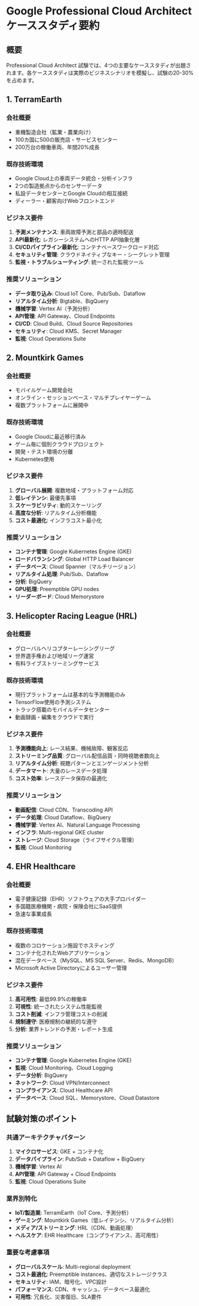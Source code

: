# Google Professional Cloud Architect ケーススタディ要約

## 概要

Professional Cloud Architect 試験では、4つの主要なケーススタディが出題されます。各ケーススタディは実際のビジネスシナリオを模擬し、試験の20-30%を占めます。

## 1. TerramEarth

### 会社概要

- 重機製造会社（鉱業・農業向け）
- 100カ国に500の販売店・サービスセンター
- 200万台の稼働車両、年間20%成長

### 既存技術環境

- Google Cloud上の車両データ統合・分析インフラ
- 2つの製造拠点からのセンサーデータ
- 私設データセンターとGoogle Cloudの相互接続
- ディーラー・顧客向けWebフロントエンド

### ビジネス要件

1. **予測メンテナンス**: 車両故障予測と部品の適時配送
2. **API最新化**: レガシーシステムへのHTTP API抽象化層
3. **CI/CDパイプライン最新化**: コンテナベースワークロード対応
4. **セキュリティ管理**: クラウドネイティブなキー・シークレット管理
5. **監視・トラブルシューティング**: 統一された監視ツール

### 推奨ソリューション

- **データ取り込み**: Cloud IoT Core、Pub/Sub、Dataflow
- **リアルタイム分析**: Bigtable、BigQuery
- **機械学習**: Vertex AI（予測分析）
- **API管理**: API Gateway、Cloud Endpoints
- **CI/CD**: Cloud Build、Cloud Source Repositories
- **セキュリティ**: Cloud KMS、Secret Manager
- **監視**: Cloud Operations Suite

## 2. Mountkirk Games

### 会社概要

- モバイルゲーム開発会社
- オンライン・セッションベース・マルチプレイヤーゲーム
- 複数プラットフォームに展開中

### 既存技術環境

- Google Cloudに最近移行済み
- ゲーム毎に個別クラウドプロジェクト
- 開発・テスト環境の分離
- Kubernetes使用

### ビジネス要件

1. **グローバル展開**: 複数地域・プラットフォーム対応
2. **低レイテンシ**: 最優先事項
3. **スケーラビリティ**: 動的スケーリング
4. **高度な分析**: リアルタイム分析機能
5. **コスト最適化**: インフラコスト最小化

### 推奨ソリューション

- **コンテナ管理**: Google Kubernetes Engine (GKE)
- **ロードバランシング**: Global HTTP Load Balancer
- **データベース**: Cloud Spanner（マルチリージョン）
- **リアルタイム処理**: Pub/Sub、Dataflow
- **分析**: BigQuery
- **GPU処理**: Preemptible GPU nodes
- **リーダーボード**: Cloud Memorystore

## 3. Helicopter Racing League (HRL)

### 会社概要

- グローバルヘリコプターレーシングリーグ
- 世界選手権および地域リーグ運営
- 有料ライブストリーミングサービス

### 既存技術環境

- 現行プラットフォームは基本的な予測機能のみ
- TensorFlow使用の予測システム
- トラック搭載のモバイルデータセンター
- 動画録画・編集をクラウドで実行

### ビジネス要件

1. **予測機能向上**: レース結果、機械故障、観客反応
2. **ストリーミング品質**: グローバル配信品質・同時視聴者数向上
3. **リアルタイム分析**: 視聴パターンとエンゲージメント分析
4. **データマート**: 大量のレースデータ処理
5. **コスト効率**: レースデータ保存の最適化

### 推奨ソリューション

- **動画配信**: Cloud CDN、Transcoding API
- **データ処理**: Cloud Dataflow、BigQuery
- **機械学習**: Vertex AI、Natural Language Processing
- **インフラ**: Multi-regional GKE cluster
- **ストレージ**: Cloud Storage（ライフサイクル管理）
- **監視**: Cloud Monitoring

## 4. EHR Healthcare

### 会社概要

- 電子健康記録（EHR）ソフトウェアの大手プロバイダー
- 多国籍医療機関・病院・保険会社にSaaS提供
- 急速な事業成長

### 既存技術環境

- 複数のコロケーション施設でホスティング
- コンテナ化されたWebアプリケーション
- 混在データベース（MySQL、MS SQL Server、Redis、MongoDB）
- Microsoft Active Directoryによるユーザー管理

### ビジネス要件

1. **高可用性**: 最低99.9%の稼働率
2. **可視性**: 統一されたシステム性能監視
3. **コスト削減**: インフラ管理コストの削減
4. **規制遵守**: 医療規制の継続的な遵守
5. **分析**: 業界トレンドの予測・レポート生成

### 推奨ソリューション

- **コンテナ管理**: Google Kubernetes Engine (GKE)
- **監視**: Cloud Monitoring、Cloud Logging
- **データ分析**: BigQuery
- **ネットワーク**: Cloud VPN/Interconnect
- **コンプライアンス**: Cloud Healthcare API
- **データベース**: Cloud SQL、Memorystore、Cloud Datastore

## 試験対策のポイント

### 共通アーキテクチャパターン

1. **マイクロサービス**: GKE + コンテナ化
2. **データパイプライン**: Pub/Sub + Dataflow + BigQuery
3. **機械学習**: Vertex AI
4. **API管理**: API Gateway + Cloud Endpoints
5. **監視**: Cloud Operations Suite

### 業界別特化

- **IoT/製造業**: TerramEarth（IoT Core、予測分析）
- **ゲーミング**: Mountkirk Games（低レイテンシ、リアルタイム分析）
- **メディア/ストリーミング**: HRL（CDN、動画処理）
- **ヘルスケア**: EHR Healthcare（コンプライアンス、高可用性）

### 重要な考慮事項

- **グローバルスケール**: Multi-regional deployment
- **コスト最適化**: Preemptible instances、適切なストレージクラス
- **セキュリティ**: IAM、暗号化、VPC設計
- **パフォーマンス**: CDN、キャッシュ、データベース最適化
- **可用性**: 冗長化、災害復旧、SLA要件

